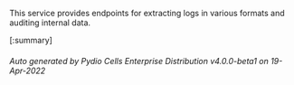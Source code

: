 






This service provides endpoints for extracting logs in various formats and auditing internal data.

[:summary]

###### Auto generated by Pydio Cells Enterprise Distribution v4.0.0-beta1 on 19-Apr-2022
